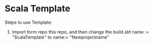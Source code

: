 # Scala Template

Steps to use Template:
1. Import form repo this repo, and then change the build.sbt
name := "ScalaTemplate" to name:= "Newprojectname"
